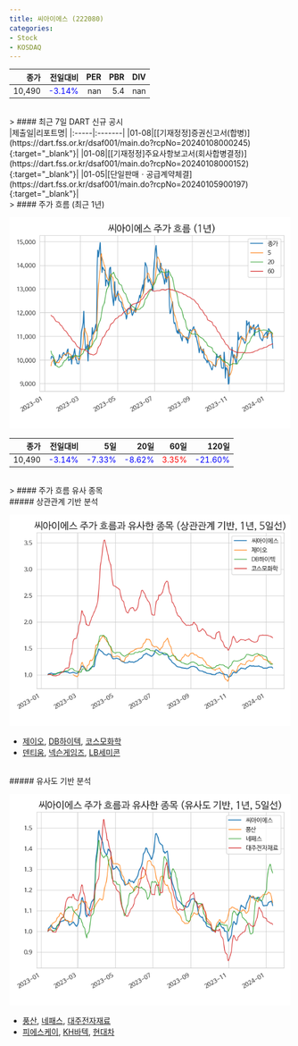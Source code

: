 ```yaml
---
title: 씨아이에스 (222080)
categories:
- Stock
- KOSDAQ
---
```


|종가|전일대비|PER|PBR|DIV|
|---:|-------:|--:|--:|--:|
|10,490|<span style="color: blue">-3.14%</span>|nan|5.4|nan|

<!-- more -->

<br>
> #### 최근 7일 DART 신규 공시
<br>
|제출일|리포트명|
|:-----|:-------|
|01-08|[[기재정정]증권신고서(합병)](https://dart.fss.or.kr/dsaf001/main.do?rcpNo=20240108000245){:target="_blank"}|
|01-08|[[기재정정]주요사항보고서(회사합병결정)](https://dart.fss.or.kr/dsaf001/main.do?rcpNo=20240108000152){:target="_blank"}|
|01-05|[단일판매ㆍ공급계약체결](https://dart.fss.or.kr/dsaf001/main.do?rcpNo=20240105900197){:target="_blank"}|

<br>
> #### 주가 흐름 (최근 1년)

![222080](/assets/images/stock/222080.png)

|종가|전일대비|5일|20일|60일|120일|
|---:|-------:|--:|---:|---:|----:|
|10,490|<span style="color: blue">-3.14%</span>|<span style="color: blue">-7.33%</span>|<span style="color: blue">-8.62%</span>|<span style="color: red">3.35%</span>|<span style="color: blue">-21.60%</span>|

<br>
> #### 주가 흐름 유사 종목

<br>
##### 상관관계 기반 분석

![222080](/assets/images/stock/222080_corr.png)
- [제이오](/418550/), [DB하이텍](/000990/), [코스모화학](/005420/)
- [덴티움](/145720/), [넥슨게임즈](/225570/), [LB세미콘](/061970/)

<br>
##### 유사도 기반 분석

![222080](/assets/images/stock/222080_sim.png)
- [풍산](/103140/), [네패스](/033640/), [대주전자재료](/078600/)
- [피에스케이](/319660/), [KH바텍](/060720/), [현대차](/005380/)